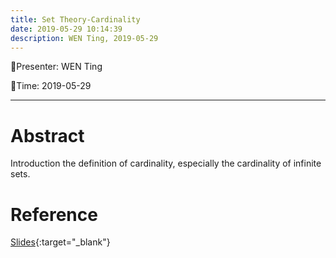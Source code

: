 ```yaml
---
title: Set Theory-Cardinality
date: 2019-05-29 10:14:39
description: WEN Ting, 2019-05-29
---
```


<!-- more -->

:tada:Presenter: WEN Ting

:tada:Time: 2019-05-29

---
# Abstract
Introduction the definition of cardinality, especially the cardinality of infinite sets.

# Reference 
[Slides]({{site.url}}/assets/pdf/cardinality.pptx){:target="_blank"}




